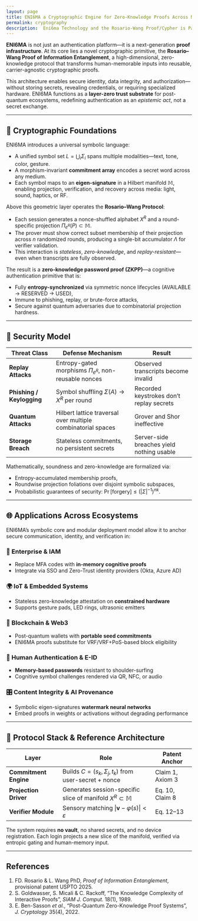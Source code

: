 ```yaml
---
layout: page
title: ENI6MA a Cryptographic Engine for Zero-Knowledge Proofs Across Modalities 
permalink: cryptography
description:  Eni6ma Technology and the Rosario-Wang Proof/Cypher is Patent Pending. USPTO 2024. Copyright 2024 All right reserved. Eni6ma.org - Dylan Rosario
---
```



**ENI6MA** is not just an authentication platform—it is a next-generation **proof infrastructure**. At its core lies a novel cryptographic primitive, the **Rosario–Wang Proof of Information Entanglement**, a high-dimensional, zero-knowledge protocol that transforms human-memorable inputs into reusable, carrier-agnostic cryptographic proofs.

This architecture enables secure identity, data integrity, and authorization—without storing secrets, revealing credentials, or requiring specialized hardware. ENI6MA functions as a **layer-zero trust substrate** for post-quantum ecosystems, redefining authentication as an *epistemic act*, not a secret exchange.

---

## 🔬 Cryptographic Foundations

ENI6MA introduces a universal symbolic language:

* A unified symbol set $L = \bigcup_i \Sigma_i$ spans multiple modalities—text, tone, color, gesture.
* A morphism-invariant **commitment array** encodes a secret word across any medium.
* Each symbol maps to an **eigen-signature** in a Hilbert manifold $\mathbb{M}$, enabling projection, verification, and recovery across media: light, sound, haptics, or RF.

Above this geometric layer operates the **Rosario–Wang Protocol**:

* Each session generates a nonce-shuffled alphabet $X^R$ and a round-specific projection $\Pi_{e^R}(P) \subset \mathbb{M}$.
* The prover must show correct subset membership of their projection across $n$ randomized rounds, producing a single-bit accumulator $\Lambda$ for verifier validation.
* This interaction is *stateless*, *zero-knowledge*, and *replay-resistant*—even when transcripts are fully observed.

The result is a **zero-knowledge password proof (ZKPP)**—a cognitive authentication primitive that is:

* Fully **entropy-synchronized** via symmetric nonce lifecycles (AVAILABLE → RESERVED → USED),
* Immune to phishing, replay, or brute-force attacks,
* Secure against quantum adversaries due to combinatorial projection hardness.

---

## 🔐 Security Model

| Threat Class              | Defense Mechanism                                            | Result                                    |
| ------------------------- | ------------------------------------------------------------ | ----------------------------------------- |
| **Replay Attacks**        | Entropy-gated morphisms $\Pi_{e^R}$, non-reusable nonces     | Observed transcripts become invalid       |
| **Phishing / Keylogging** | Symbol shuffling $\Sigma(A) \rightarrow X^R$ per round       | Recorded keystrokes don’t replay secrets  |
| **Quantum Attacks**       | Hilbert lattice traversal over multiple combinatorial spaces | Grover and Shor ineffective               |
| **Storage Breach**        | Stateless commitments, no persistent secrets                 | Server-side breaches yield nothing usable |

Mathematically, soundness and zero-knowledge are formalized via:

* Entropy-accumulated membership proofs,
* Roundwise projection foliations over disjoint symbolic subspaces,
* Probabilistic guarantees of security: $\Pr[\text{forgery}] \le (|\Sigma|^{-1})^{nk}$.

---

## 🌐 Applications Across Ecosystems

ENI6MA’s symbolic core and modular deployment model allow it to anchor secure communication, identity, and verification in:

### 🔗 Enterprise & IAM

* Replace MFA codes with **in-memory cognitive proofs**
* Integrate via SSO and Zero-Trust identity providers (Okta, Azure AD)

### 🌍 IoT & Embedded Systems

* Stateless zero-knowledge attestation on **constrained hardware**
* Supports gesture pads, LED rings, ultrasonic emitters

### 📡 Blockchain & Web3

* Post-quantum wallets with **portable seed commitments**
* ENI6MA proofs substitute for VRF/VRF+PoS-based block eligibility

### 🧠 Human Authentication & E-ID

* **Memory-based passwords** resistant to shoulder-surfing
* Cognitive symbol challenges rendered via QR, NFC, or audio

### 🎛️ Content Integrity & AI Provenance

* Symbolic eigen-signatures **watermark neural networks**
* Embed proofs in weights or activations without degrading performance

---

## 🧩 Protocol Stack & Reference Architecture

| Layer                 | Role                                                                  | Patent Anchor    |
| --------------------- | --------------------------------------------------------------------- | ---------------- |
| **Commitment Engine** | Builds $C = (s_k, \Sigma_j, t_k)$ from user-secret + nonce            | Claim 1, Axiom 3 |
| **Projection Driver** | Generates session-specific slice of manifold $X^R \subset \mathbb{M}$ | Eq. 10, Claim 8  |
| **Verifier Module**   | Sensory matching $\|\mathbf{v} - \varphi(s)\| < \varepsilon$          | Eq. 12–13        |

The system requires **no vault**, no shared secrets, and no device registration. Each login projects a new slice of the manifold, verified via entropic gating and human-memory input.

---


## References

1. FD. Rosario & L. Wang PhD, *Proof of Information Entanglement*, provisional patent USPTO 2025.
2. S. Goldwasser, S. Micali & C. Rackoff, “The Knowledge Complexity of Interactive Proofs”, *SIAM J. Comput.* 18(1), 1989.
3. E. Ben-Sasson *et al.*, “Post-Quantum Zero-Knowledge Proof Systems”, *J. Cryptology* 35(4), 2022.
